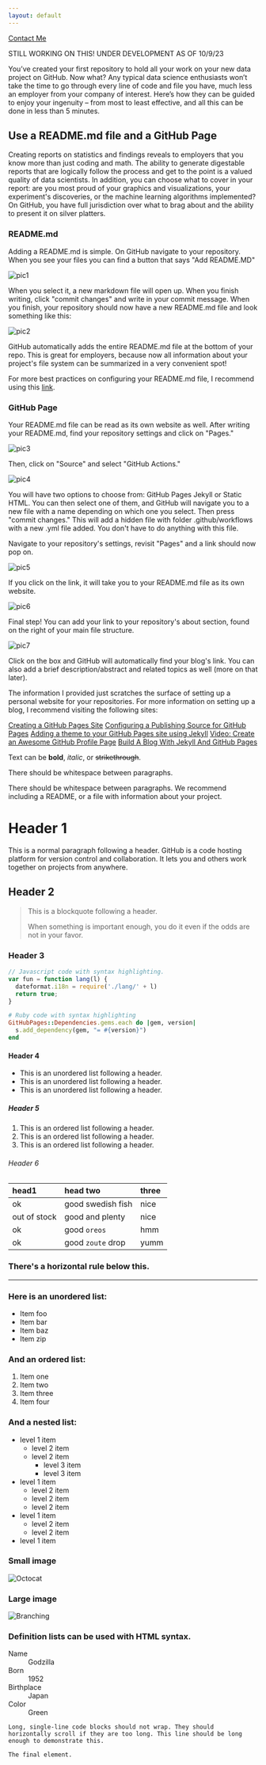 ```yaml
---
layout: default
---
```


[Contact Me](./contact-jp.html)

STILL WORKING ON THIS! UNDER DEVELOPMENT AS OF 10/9/23

You’ve created your first repository to hold all your work on your new data project on GitHub. Now what? Any typical data science enthusiasts won’t take the time to go through every line of code and file you have, much less an employer from your company of interest. Here’s how they can be guided to enjoy your ingenuity – from most to least effective, and all this can be done in less than 5 minutes. 

## Use a README.md file and a GitHub Page

Creating reports on statistics and findings reveals to employers that you know more than just coding and math. The ability to generate digestable reports that are logically follow the process and get to the point is a valued quality of data scientists. In addition, you can choose what to cover in your report: are you most proud of your graphics and visualizations, your experiment's discoveries, or the machine learning algorithms implemented? On GitHub, you have full jurisdiction over what to brag about and the ability to present it on silver platters.

### README.md 

Adding a README.md is simple. On GitHub navigate to your repository. When you see your files you can find a button that says "Add README.MD"

![pic1](/before_readme.png)

When you select it, a new markdown file will open up. When you finish writing, click "commit changes" and write in your commit message. When you finish, your repository should now have a new README.md file and look something like this:

![pic2](/after_readme.png)

GitHub automatically adds the entire README.md file at the bottom of your repo. This is great for employers, because now all information about your project's file system can be summarized in a very convenient spot! 

For more best practices on configuring your README.md file, I recommend using this [link](https://www.freecodecamp.org/news/how-to-write-a-good-readme-file/).

### GitHub Page

Your README.md file can be read as its own website as well. After writing your README.md, find your repository settings and click on "Pages."

![pic3](/blog-step1.png)

Then, click on "Source" and select "GitHub Actions."

![pic4](/blog-step2.png)

You will have two options to choose from: GitHub Pages Jekyll or Static HTML. You can then select one of them, and GitHub will navigate you to a new file with a name depending on which one you select. Then press "commit changes." This will add a hidden file with folder .github/workflows with a new .yml file added. You don't have to do anything with this file. 

Navigate to your repository's settings, revisit "Pages" and a link should now pop on. 

![pic5](/blog-step3.png)

If you click on the link, it will take you to your README.md file as its own website.

![pic6](/blog-step4.png)

Final step! You can add your link to your repository's about section, found on the right of your main file structure. 

![pic7](/blog-step5.png)

Click on the box and GitHub will automatically find your blog's link. You can also add a brief description/abstract and related topics as well (more on that later).  

The information I provided just scratches the surface of setting up a personal website for your repositories. For more information on setting up a blog, I recommend visiting the following sites:

[Creating a GitHub Pages Site](https://docs.github.com/en/pages/getting-started-with-github-pages/creating-a-github-pages-site#creating-your-site)
[Configuring a Publishing Source for GitHub Pages](https://docs.github.com/en/pages/getting-started-with-github-pages/configuring-a-publishing-source-for-your-github-pages-site)
[Adding a theme to your GitHub Pages site using Jekyll](https://docs.github.com/en/pages/setting-up-a-github-pages-site-with-jekyll/adding-a-theme-to-your-github-pages-site-using-jekyll)
[Video: Create an Awesome GitHub Profile Page](https://www.youtube.com/watch?v=9c5xweuO2DA)
[Build A Blog With Jekyll And GitHub Pages](https://www.smashingmagazine.com/2014/08/build-blog-jekyll-github-pages/)

Text can be **bold**, _italic_, or ~~strikethrough~~.

There should be whitespace between paragraphs.

There should be whitespace between paragraphs. We recommend including a README, or a file with information about your project.

# Header 1

This is a normal paragraph following a header. GitHub is a code hosting platform for version control and collaboration. It lets you and others work together on projects from anywhere.

## Header 2

> This is a blockquote following a header.
>
> When something is important enough, you do it even if the odds are not in your favor.

### Header 3

```js
// Javascript code with syntax highlighting.
var fun = function lang(l) {
  dateformat.i18n = require('./lang/' + l)
  return true;
}
```

```ruby
# Ruby code with syntax highlighting
GitHubPages::Dependencies.gems.each do |gem, version|
  s.add_dependency(gem, "= #{version}")
end
```

#### Header 4

*   This is an unordered list following a header.
*   This is an unordered list following a header.
*   This is an unordered list following a header.

##### Header 5

1.  This is an ordered list following a header.
2.  This is an ordered list following a header.
3.  This is an ordered list following a header.

###### Header 6

| head1        | head two          | three |
|:-------------|:------------------|:------|
| ok           | good swedish fish | nice  |
| out of stock | good and plenty   | nice  |
| ok           | good `oreos`      | hmm   |
| ok           | good `zoute` drop | yumm  |

### There's a horizontal rule below this.

* * *

### Here is an unordered list:

*   Item foo
*   Item bar
*   Item baz
*   Item zip

### And an ordered list:

1.  Item one
1.  Item two
1.  Item three
1.  Item four

### And a nested list:

- level 1 item
  - level 2 item
  - level 2 item
    - level 3 item
    - level 3 item
- level 1 item
  - level 2 item
  - level 2 item
  - level 2 item
- level 1 item
  - level 2 item
  - level 2 item
- level 1 item

### Small image

![Octocat](https://github.githubassets.com/images/icons/emoji/octocat.png)

### Large image

![Branching](https://guides.github.com/activities/hello-world/branching.png)


### Definition lists can be used with HTML syntax.

<dl>
<dt>Name</dt>
<dd>Godzilla</dd>
<dt>Born</dt>
<dd>1952</dd>
<dt>Birthplace</dt>
<dd>Japan</dd>
<dt>Color</dt>
<dd>Green</dd>
</dl>

```
Long, single-line code blocks should not wrap. They should horizontally scroll if they are too long. This line should be long enough to demonstrate this.
```

```
The final element.
```
